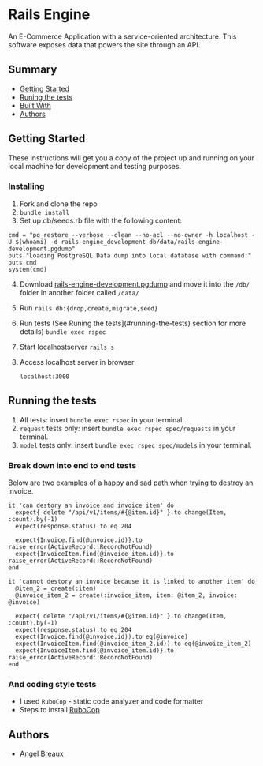 # Rails Engine

An E-Commerce Application with a service-oriented architecture. This software exposes data that powers the site through an API.

## Summary

  - [Getting Started](#getting-started)
  - [Runing the tests](#running-the-tests)
  - [Built With](#built-with)
  - [Authors](#authors)

## Getting Started

These instructions will get you a copy of the project up and running on
your local machine for development and testing purposes.

### Installing

1. Fork and clone the repo
2. `bundle install`
3. Set up db/seeds.rb file with the following content:
```
cmd = "pg_restore --verbose --clean --no-acl --no-owner -h localhost -U $(whoami) -d rails-engine_development db/data/rails-engine-development.pgdump"
puts "Loading PostgreSQL Data dump into local database with command:"
puts cmd
system(cmd)
```
4. Download [rails-engine-development.pgdump](https://raw.githubusercontent.com/turingschool/backend-curriculum-site/gh-pages/module3/projects/rails_engine/rails-engine-development.pgdump) and move it into the `/db/` folder in another folder called `/data/`
5. Run `rails db:{drop,create,migrate,seed}`
6. Run tests (See Runing the tests](#running-the-tests) section for more details)
    `bundle exec rspec`
7. Start localhostserver
    `rails s`
8. Access localhost server in browser

    `localhost:3000`


## Running the tests

1. All tests: insert `bundle exec rspec` in your terminal.
2. `request` tests only: insert `bundle exec rspec spec/requests` in your terminal.
3. `model` tests only: insert `bundle exec rspec spec/models` in your terminal.

### Break down into end to end tests

Below are two examples of a happy and sad path when trying to destroy an invoice.

    it 'can destory an invoice and invoice item' do
      expect{ delete "/api/v1/items/#{@item.id}" }.to change(Item, :count).by(-1)
      expect(response.status).to eq 204

      expect{Invoice.find(@invoice.id)}.to raise_error(ActiveRecord::RecordNotFound)
      expect{InvoiceItem.find(@invoice_item.id)}.to raise_error(ActiveRecord::RecordNotFound)
    end
    
    it 'cannot destory an invoice because it is linked to another item' do
      @item_2 = create(:item)
      @invoice_item_2 = create(:invoice_item, item: @item_2, invoice: @invoice)
      
      expect{ delete "/api/v1/items/#{@item.id}" }.to change(Item, :count).by(-1)
      expect(response.status).to eq 204
      expect(Invoice.find(@invoice.id)).to eq(@invoice)
      expect(InvoiceItem.find(@invoice_item_2.id)).to eq(@invoice_item_2)
      expect{InvoiceItem.find(@invoice_item.id)}.to raise_error(ActiveRecord::RecordNotFound)
    end

### And coding style tests

* I used `RuboCop` - static code analyzer and code formatter
* Steps to install [RuboCop](https://github.com/rubocop/rubocop)

## Authors

  - [Angel Breaux](https://github.com/abreaux26)
